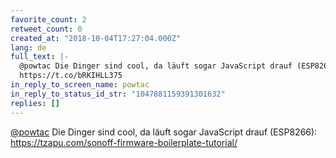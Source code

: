 ```yaml
---
favorite_count: 2
retweet_count: 0
created_at: "2018-10-04T17:27:04.000Z"
lang: de
full_text: |-
  @powtac Die Dinger sind cool, da läuft sogar JavaScript drauf (ESP8266):
  https://t.co/bRKIHLL375
in_reply_to_screen_name: powtac
in_reply_to_status_id_str: "1047881159391301632"
replies: []
---
```


[@powtac](https://twitter.com/powtac) Die Dinger sind cool, da läuft sogar
JavaScript drauf (ESP8266):
<https://tzapu.com/sonoff-firmware-boilerplate-tutorial/>
